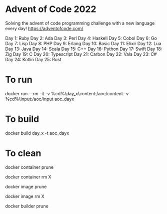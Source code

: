 # Advent of Code 2022
Solving the advent of code programming challenge with a new language every day!
https://adventofcode.com/

Day 1: Ruby 
Day 2: Ada 
Day 3: Perl 
Day 4: Haskell 
Day 5: Cobol 
Day 6: Go 
Day 7: Lisp 
Day 8: PHP 
Day 9: Erlang 
Day 10: Basic 
Day 11: Elixir 
Day 12: Lua 
Day 13: Java 
Day 14: Scala 
Day 15: C++ 
Day 16: Python 
Day 17: Swift 
Day 18: Zig 
Day 19: C 
Day 20: Typescript 
Day 21: Carbon 
Day 22: Vala 
Day 23: C# 
Day 24: Kotlin 
Day 25: Rust 


# To run
docker run --rm -it -v %cd%\day_x\content:/aoc/content -v %cd%\input\:/aoc/input aoc_dayx

# To build
docker build day_x -t aoc_dayx

# To clean
docker container prune

docker container rm X

docker image prune

docker image rm X

docker builder prune